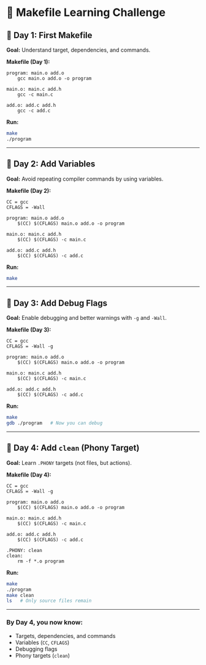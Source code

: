 # 📅 Makefile Learning Challenge

## 🔹 Day 1: First Makefile  
**Goal:** Understand target, dependencies, and commands.  

**Makefile (Day 1):**
```make
program: main.o add.o
	gcc main.o add.o -o program

main.o: main.c add.h
	gcc -c main.c

add.o: add.c add.h
	gcc -c add.c
```

**Run:**
```bash
make
./program
```

---

## 🔹 Day 2: Add Variables  
**Goal:** Avoid repeating compiler commands by using variables.  

**Makefile (Day 2):**
```make
CC = gcc
CFLAGS = -Wall

program: main.o add.o
	$(CC) $(CFLAGS) main.o add.o -o program

main.o: main.c add.h
	$(CC) $(CFLAGS) -c main.c

add.o: add.c add.h
	$(CC) $(CFLAGS) -c add.c
```

**Run:**
```bash
make
```

---

## 🔹 Day 3: Add Debug Flags  
**Goal:** Enable debugging and better warnings with `-g` and `-Wall`.  

**Makefile (Day 3):**
```make
CC = gcc
CFLAGS = -Wall -g

program: main.o add.o
	$(CC) $(CFLAGS) main.o add.o -o program

main.o: main.c add.h
	$(CC) $(CFLAGS) -c main.c

add.o: add.c add.h
	$(CC) $(CFLAGS) -c add.c
```

**Run:**
```bash
make
gdb ./program   # Now you can debug
```

---

## 🔹 Day 4: Add `clean` (Phony Target)  
**Goal:** Learn `.PHONY` targets (not files, but actions).  

**Makefile (Day 4):**
```make
CC = gcc
CFLAGS = -Wall -g

program: main.o add.o
	$(CC) $(CFLAGS) main.o add.o -o program

main.o: main.c add.h
	$(CC) $(CFLAGS) -c main.c

add.o: add.c add.h
	$(CC) $(CFLAGS) -c add.c

.PHONY: clean
clean:
	rm -f *.o program
```

**Run:**
```bash
make
./program
make clean
ls   # Only source files remain
```

---

### By **Day 4**, you now know:  
- Targets, dependencies, and commands  
- Variables (`CC`, `CFLAGS`)  
- Debugging flags  
- Phony targets (`clean`)  

